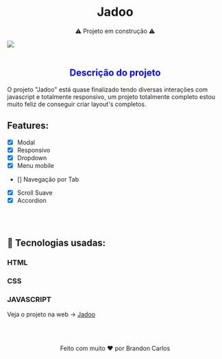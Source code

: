 <h1 align="center">
  Jadoo
</h1>

<p align="center">⚠️ Projeto em construção ⚠️</p>
<img align="center" src="./assets/img/jadoo.gif">
<br>
<br>

<h2 align="center" style="color: blue">Descrição do projeto</h2>
<p>O projeto "Jadoo" está quase finalizado tendo diversas interações com javascript e totalmente responsivo, um projeto totalmente completo estou muito feliz de conseguir criar layout's completos.</p>

## Features:

- [x] Modal
- [x] Responsivo
- [x] Dropdown
- [x] Menu mobile
- [] Navegação por Tab
- [x] Scroll Suave
- [x] Accordion 
<br>
<br>

## 🚀 Tecnologias usadas:
### HTML
### CSS
### JAVASCRIPT

Veja o projeto na web -> <a href="https://jadoo-total-responsivo.netlify.app/">Jadoo</a>

<br>
<br>
<p align="center">Feito com muito ❤️ por Brandon Carlos</p>






